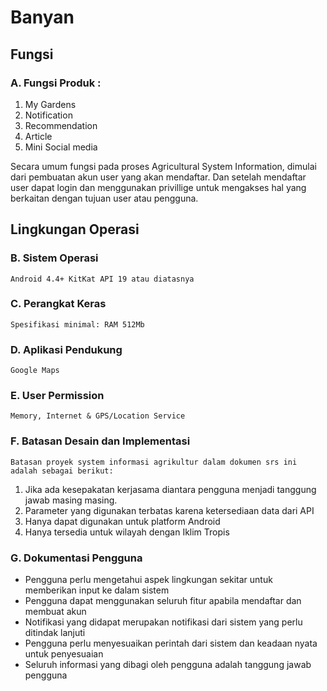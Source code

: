 # Banyan

## Fungsi

### A. Fungsi Produk :
  1.	My Gardens 
  2.	Notification
  3.	Recommendation
  4.	Article
  5.	Mini Social media

Secara umum fungsi pada proses Agricultural System Information, dimulai dari pembuatan akun user yang akan mendaftar.
Dan setelah mendaftar user dapat login dan menggunakan privillige untuk mengakses hal yang berkaitan dengan tujuan user atau pengguna.

## Lingkungan Operasi 
### B.  Sistem Operasi
	Android 4.4+ KitKat API 19 atau diatasnya

### C.  Perangkat Keras
    Spesifikasi minimal: RAM 512Mb

### D.  Aplikasi Pendukung
    Google Maps
    
### E.  User Permission
    Memory, Internet & GPS/Location Service

### F.  Batasan Desain dan Implementasi 
    Batasan proyek system informasi agrikultur dalam dokumen srs ini adalah sebagai berikut:
1. 	Jika ada kesepakatan kerjasama diantara pengguna menjadi tanggung jawab masing masing.
2.	Parameter yang digunakan terbatas karena ketersediaan data dari API
3.	Hanya dapat digunakan untuk platform Android
4.	Hanya tersedia untuk wilayah dengan Iklim Tropis
    
### G.  Dokumentasi Pengguna
* Pengguna perlu mengetahui aspek lingkungan sekitar untuk memberikan input ke dalam sistem
* Pengguna dapat menggunakan seluruh fitur apabila mendaftar dan membuat akun
* Notifikasi yang didapat merupakan notifikasi dari sistem yang perlu ditindak lanjuti
* Pengguna perlu menyesuaikan perintah dari sistem dan keadaan nyata untuk penyesuaian
* Seluruh informasi yang dibagi oleh pengguna adalah tanggung jawab pengguna 
